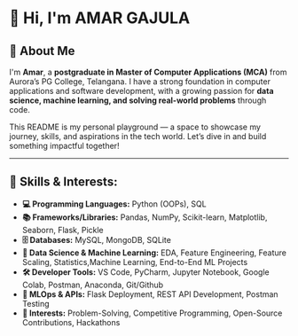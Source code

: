 # 👋 Hi, I'm AMAR GAJULA

## 📌 About Me

I'm **Amar**, a **postgraduate in Master of Computer Applications (MCA)** from Aurora’s PG College, Telangana. I have a strong foundation in computer applications and software development, with a growing passion for **data science, machine learning, and solving real-world problems** through code.

This README is my personal playground — a space to showcase my journey, skills, and aspirations in the tech world. Let’s dive in and build something impactful together!

---
## 🚀 Skills & Interests:
- **💻 Programming Languages:** Python (OOPs), SQL
- **📚 Frameworks/Libraries:** Pandas, NumPy, Scikit-learn, Matplotlib, Seaborn, Flask, Pickle
- **🗄️ Databases:** MySQL, MongoDB, SQLite
- **🧩 Data Science & Machine Learning:** EDA, Feature Engineering, Feature Scaling, Statistics,Machine Learning, End-to-End ML Projects
- **🛠️ Developer Tools:** VS Code, PyCharm, Jupyter Notebook, Google Colab, Postman, Anaconda, Git/Github
- **🧪 MLOps & APIs:** Flask Deployment, REST API Development, Postman Testing
- **🎯 Interests:** Problem-Solving, Competitive Programming, Open-Source Contributions,     Hackathons


